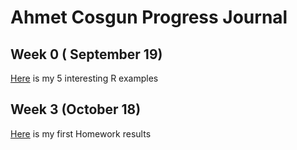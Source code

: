 # Ahmet Cosgun Progress Journal

## Week 0 ( September 19)

[Here](files/interestingexamples.html) is my 5 interesting R examples

## Week 3 (October 18)
[Here](files/Homework1-1.html) is my first Homework results
